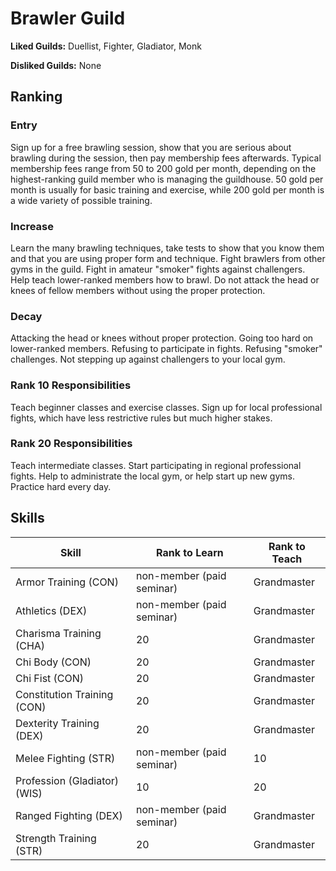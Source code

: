 # Brawler Guild

**Liked Guilds:** Duellist, Fighter, Gladiator, Monk

**Disliked Guilds:** None

## Ranking

### Entry

Sign up for a free brawling session, show that you are serious about brawling during the session, then pay membership fees afterwards. Typical membership fees range from 50 to 200 gold per month, depending on the highest-ranking guild member who is managing the guildhouse. 50 gold per month is usually for basic training and exercise, while 200 gold per month is a wide variety of possible training.

### Increase

Learn the many brawling techniques, take tests to show that you know them and that you are using proper form and technique. Fight brawlers from other gyms in the guild. Fight in amateur "smoker" fights against challengers. Help teach lower-ranked members how to brawl. Do not attack the head or knees of fellow members without using the proper protection.

### Decay

Attacking the head or knees without proper protection. Going too hard on lower-ranked members. Refusing to participate in fights. Refusing "smoker" challenges. Not stepping up against challengers to your local gym.

### Rank 10 Responsibilities

Teach beginner classes and exercise classes. Sign up for local professional fights, which have less restrictive rules but much higher stakes.

### Rank 20 Responsibilities

Teach intermediate classes. Start participating in regional professional fights. Help to administrate the local gym, or help start up new gyms. Practice hard every day.

## Skills

| Skill | Rank to Learn | Rank to Teach |
| ---   | ---           | ---           |
| Armor Training (CON) | non-member (paid seminar) | Grandmaster
| Athletics (DEX) | non-member (paid seminar) | Grandmaster
| Charisma Training (CHA) | 20 | Grandmaster
| Chi Body (CON) | 20 | Grandmaster
| Chi Fist (CON) | 20 | Grandmaster
| Constitution Training (CON) | 20 | Grandmaster
| Dexterity Training (DEX) | 20 | Grandmaster
| Melee Fighting (STR) | non-member (paid seminar) | 10
| Profession (Gladiator) (WIS) | 10 | 20
| Ranged Fighting (DEX) | non-member (paid seminar) | Grandmaster
| Strength Training (STR) | 20 | Grandmaster

